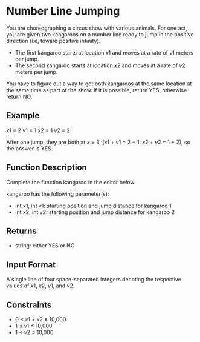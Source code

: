 # Number Line Jumping

You are choreographing a circus show with various animals. For one act, you are given two kangaroos on a number line ready to jump in the positive direction (i.e, toward positive infinity).

* The first kangaroo starts at location *x*1 and moves at a rate of *v*1 meters per jump.
* The second kangaroo starts at location *x*2 and moves at a rate of *v*2 meters per jump.

You have to figure out a way to get both kangaroos at the same location at the same time as part of the show. If it is possible, return YES, otherwise return NO.

## Example

*x*1 = 2
*v*1 = 1
*x*2 = 1
*v*2 = 2

After one jump, they are both at *x* = 3, (*x*1 + *v*1 = 2 + 1, *x*2 + *v*2 = 1 + 2), so the answer is YES.

## Function Description

Complete the function kangaroo in the editor below.

kangaroo has the following parameter(s):

* int x1, int v1: starting position and jump distance for kangaroo 1
* int x2, int v2: starting position and jump distance for kangaroo 2

## Returns

* string: either YES or NO

## Input Format

A single line of four space-separated integers denoting the respective values of *x*1, *x*2, *v*1, and *v*2.

## Constraints

* 0 ≤ *x*1 < *x*2 ≤ 10,000
* 1 ≤ *v*1 ≤ 10,000
* 1 ≤ *v*2 ≤ 10,000

